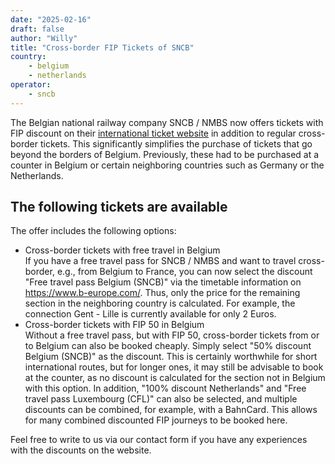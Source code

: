 ```yaml
---
date: "2025-02-16"
draft: false
author: "Willy"
title: "Cross-border FIP Tickets of SNCB"
country:
    - belgium
    - netherlands
operator:
    - sncb
---
```


The Belgian national railway company SNCB / NMBS now offers tickets with FIP discount on their [international ticket website](https://www.b-europe.com/) in addition to regular cross-border tickets. This significantly simplifies the purchase of tickets that go beyond the borders of Belgium. Previously, these had to be purchased at a counter in Belgium or certain neighboring countries such as Germany or the Netherlands.

## The following tickets are available

The offer includes the following options:
- Cross-border tickets with free travel in Belgium \
If you have a free travel pass for SNCB / NMBS and want to travel cross-border, e.g., from Belgium to France, you can now select the discount "Free travel pass Belgium (SNCB)" via the timetable information on https://www.b-europe.com/. Thus, only the price for the remaining section in the neighboring country is calculated. For example, the connection Gent - Lille is currently available for only 2 Euros.
- Cross-border tickets with FIP 50 in Belgium \
Without a free travel pass, but with FIP 50, cross-border tickets from or to Belgium can also be booked cheaply. Simply select "50% discount Belgium (SNCB)" as the discount. This is certainly worthwhile for short international routes, but for longer ones, it may still be advisable to book at the counter, as no discount is calculated for the section not in Belgium with this option.
In addition, "100% discount Netherlands" and "Free travel pass Luxembourg (CFL)" can also be selected, and multiple discounts can be combined, for example, with a BahnCard. This allows for many combined discounted FIP journeys to be booked here.

Feel free to write to us via our contact form if you have any experiences with the discounts on the website.
